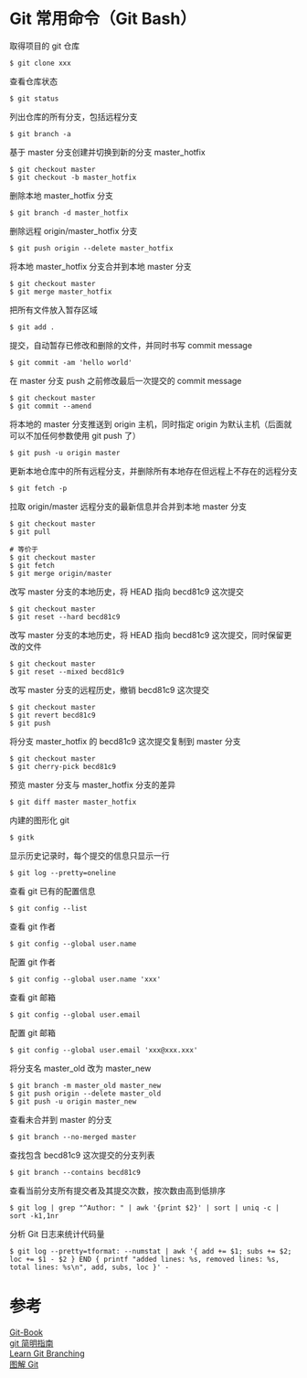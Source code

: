 # Git 常用命令（Git Bash）

取得项目的 git 仓库
```shell
$ git clone xxx
```

查看仓库状态
```shell
$ git status
```

列出仓库的所有分支，包括远程分支
```shell
$ git branch -a
```

基于 master 分支创建并切换到新的分支 master_hotfix
```shell
$ git checkout master
$ git checkout -b master_hotfix
```

删除本地 master_hotfix 分支
```shell
$ git branch -d master_hotfix
```

删除远程 origin/master_hotfix 分支
```shell
$ git push origin --delete master_hotfix
```

将本地 master_hotfix 分支合并到本地 master 分支
```shell
$ git checkout master
$ git merge master_hotfix
```

把所有文件放入暂存区域
```shell
$ git add .
```

提交，自动暂存已修改和删除的文件，并同时书写 commit message
```shell
$ git commit -am 'hello world'
```

在 master 分支 push 之前修改最后一次提交的 commit message
```shell
$ git checkout master
$ git commit --amend
```

将本地的 master 分支推送到 origin 主机，同时指定 origin 为默认主机（后面就可以不加任何参数使用 git push 了）
```shell
$ git push -u origin master
```

更新本地仓库中的所有远程分支，并删除所有本地存在但远程上不存在的远程分支
```shell
$ git fetch -p
```

拉取 origin/master 远程分支的最新信息并合并到本地 master 分支
```shell
$ git checkout master
$ git pull

# 等价于
$ git checkout master
$ git fetch
$ git merge origin/master
```

改写 master 分支的本地历史，将 HEAD 指向 becd81c9 这次提交
```shell
$ git checkout master
$ git reset --hard becd81c9
```

改写 master 分支的本地历史，将 HEAD 指向 becd81c9 这次提交，同时保留更改的文件
```shell
$ git checkout master
$ git reset --mixed becd81c9
```

改写 master 分支的远程历史，撤销 becd81c9 这次提交
```shell
$ git checkout master
$ git revert becd81c9
$ git push
```

将分支 master_hotfix 的 becd81c9 这次提交复制到 master 分支
```shell
$ git checkout master
$ git cherry-pick becd81c9
```

预览 master 分支与 master_hotfix 分支的差异
```shell
$ git diff master master_hotfix
```

内建的图形化 git
```shell
$ gitk
```

显示历史记录时，每个提交的信息只显示一行
```shell
$ git log --pretty=oneline
```

查看 git 已有的配置信息
```shell
$ git config --list
```

查看 git 作者
```shell
$ git config --global user.name
```

配置 git 作者
```shell
$ git config --global user.name 'xxx'
```

查看 git 邮箱
```shell
$ git config --global user.email
```

配置 git 邮箱
```shell
$ git config --global user.email 'xxx@xxx.xxx'
```

将分支名 master_old 改为 master_new
```shell
$ git branch -m master_old master_new
$ git push origin --delete master_old
$ git push -u origin master_new
```

查看未合并到 master 的分支
```shell
$ git branch --no-merged master
```

查找包含 becd81c9 这次提交的分支列表
```shell
$ git branch --contains becd81c9
```

查看当前分支所有提交者及其提交次数，按次数由高到低排序
```shell
$ git log | grep "^Author: " | awk '{print $2}' | sort | uniq -c | sort -k1,1nr
```

分析 Git 日志来统计代码量
```shell
$ git log --pretty=tformat: --numstat | awk '{ add += $1; subs += $2; loc += $1 - $2 } END { printf "added lines: %s, removed lines: %s, total lines: %s\n", add, subs, loc }' -
```

# 参考
[Git-Book](https://git-scm.com/book/zh/v2)  
[git 简明指南](https://www.runoob.com/manual/git-guide/)  
[Learn Git Branching](https://learngitbranching.js.org/)  
[图解 Git](http://marklodato.github.io/visual-git-guide/index-zh-cn.html)
